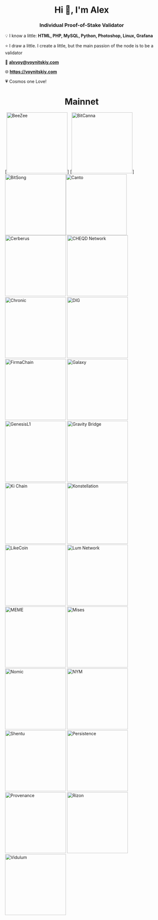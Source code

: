 <h1 align="center">Hi 👋, I'm Alex</h1>
<h3 align="center">Individual Proof-of-Stake Validator</h3>
  
 💡 I know a little: **HTML, PHP, MySQL, Python, Photoshop, Linux, Grafana**
 
 ⭐ I draw a little. I create a little, but the main passion of the node is to be a validator
 
 💌 **alxvoy@voynitskiy.com**
 
 🌐 **https://voynitskiy.com**

 💗 Cosmos one Love!

<h1 align="center">Mainnet</h1>
[<img src='https://voynitskiy.com/img/mainnet/BeeZee.png' alt='BeeZee'  width='200'>]
[<img src='https://voynitskiy.com/img/mainnet/BitCanna.png' alt='BitCanna'  width='200'>]
<img src='https://voynitskiy.com/img/mainnet/BitSong.png' alt='BitSong'  width='200'><img src='https://voynitskiy.com/img/mainnet/Canto.png' alt='Canto'  width='200'><img src='https://voynitskiy.com/img/mainnet/Cerberus.png' alt='Cerberus'  width='200'>
<img src='https://voynitskiy.com/img/mainnet/CHEQD Network.png' alt='CHEQD Network'  width='200'>
<img src='https://voynitskiy.com/img/mainnet/Chronic.png' alt='Chronic'  width='200'>
<img src='https://voynitskiy.com/img/mainnet/DIG.png' alt='DIG'  width='200'>
<img src='https://voynitskiy.com/img/mainnet/FirmaChain.png' alt='FirmaChain'  width='200'>
<img src='https://voynitskiy.com/img/mainnet/Galaxy.png' alt='Galaxy'  width='200'>
<img src='https://voynitskiy.com/img/mainnet/GenesisL1.png' alt='GenesisL1'  width='200'>
<img src='https://voynitskiy.com/img/mainnet/Gravity Bridge.png' alt='Gravity Bridge'  width='200'>
<img src='https://voynitskiy.com/img/mainnet/Ki-Chain.png' alt='Ki Chain'  width='200'>
<img src='https://voynitskiy.com/img/mainnet/Konstellation.png' alt='Konstellation'  width='200'>
<img src='https://voynitskiy.com/img/mainnet/LikeCoin.png' alt='LikeCoin'  width='200'>
<img src='https://voynitskiy.com/img/mainnet/Lum.png' alt='Lum Network'  width='200'>
<img src='https://voynitskiy.com/img/mainnet/MEME.png' alt='MEME'  width='200'>
<img src='https://voynitskiy.com/img/mainnet/Mises.png' alt='Mises'  width='200'>
<img src='https://voynitskiy.com/img/mainnet/Nomic.png' alt='Nomic'  width='200'>
<img src='https://voynitskiy.com/img/mainnet/NYM.png' alt='NYM'  width='200'>
<img src='https://voynitskiy.com/img/mainnet/Shentu.png' alt='Shentu'  width='200'>
<img src='https://voynitskiy.com/img/mainnet/Persistence.png' alt='Persistence'  width='200'>
<img src='https://voynitskiy.com/img/mainnet/Provenance.png' alt='Provenance'  width='200'>
<img src='https://voynitskiy.com/img/mainnet/Rizon.png' alt='Rizon'  width='200'>
<img src='https://voynitskiy.com/img/mainnet/Vidulum.png' alt='Vidulum'  width='200'>
